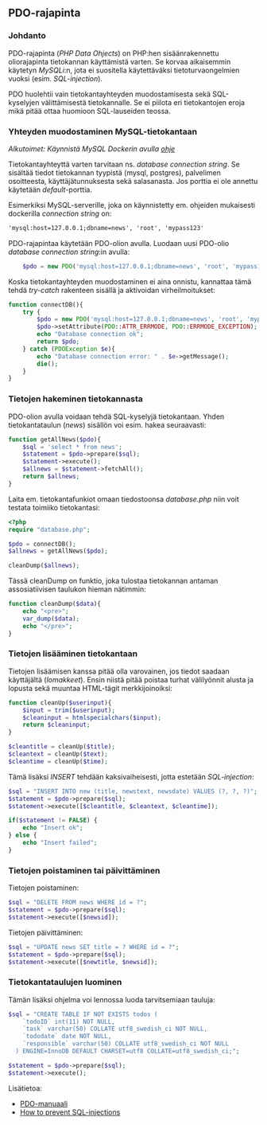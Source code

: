 ## PDO-rajapinta

### Johdanto

PDO-rajapinta (*PHP Data Ohjects*) on PHP:hen sisäänrakennettu oliorajapinta tietokannan käyttämistä varten. Se korvaa aikaisemmin käytetyn *MySQLi*:n, jota ei suositella käytettäväksi tietoturvaongelmien vuoksi (esim. *SQL-injection*).

PDO huolehtii vain tietokantayhteyden muodostamisesta sekä SQL-kyselyjen välittämisestä tietokannalle. Se ei piilota eri tietokantojen eroja mikä pitää ottaa huomioon SQL-lauseiden teossa.

### Yhteyden muodostaminen MySQL-tietokantaan

*Alkutoimet: Käynnistä MySQL Dockerin avulla [ohje](../docker/index.html)*

Tietokantayhteyttä varten tarvitaan ns. *database connection string*. Se sisältää tiedot tietokannan tyypistä (mysql, postgres), palvelimen osoitteesta, käyttäjätunnuksesta sekä salasanasta. Jos porttia ei ole annettu käytetään *default*-porttia.

Esimerkiksi MySQL-serverille, joka on käynnistetty em. ohjeiden mukaisesti dockerilla *connection string* on:

```cmd
'mysql:host=127.0.0.1;dbname=news', 'root', 'mypass123'
```

PDO-rajapintaa käytetään PDO-olion avulla. Luodaan uusi PDO-olio *database connection string*:in avulla:

```php
    $pdo = new PDO('mysql:host=127.0.0.1;dbname=news', 'root', 'mypass123');
```

Koska tietokantayhteyden muodostaminen ei aina onnistu, kannattaa tämä tehdä *try-catch* rakenteen sisällä ja aktivoidan virheilmoitukset:

```php
function connectDB(){
    try {
        $pdo = new PDO('mysql:host=127.0.0.1;dbname=news', 'root', 'mypass123');
        $pdo->setAttribute(PDO::ATTR_ERRMODE, PDO::ERRMODE_EXCEPTION);
        echo "Database connection ok";
        return $pdo;
    } catch (PDOException $e){
        echo "Database connection error: " . $e->getMessage();
        die();
    }
}
```

### Tietojen hakeminen tietokannasta

PDO-olion avulla voidaan tehdä SQL-kyselyjä tietokantaan. Yhden tietokantataulun (*news*) sisällön voi esim. hakea seuraavasti:

```php
function getAllNews($pdo){
    $sql = 'select * from news';
    $statement = $pdo->prepare($sql);
    $statement->execute();
    $allnews = $statement->fetchAll();
    return $allnews;
}
```

Laita em. tietokantafunkiot omaan tiedostoonsa *database.php* niin voit testata toimiiko tietokantasi:

```php
<?php
require "database.php";

$pdo = connectDB();
$allnews = getAllNews($pdo);

cleanDump($allnews);
```

Tässä cleanDump on funktio, joka tulostaa tietokannan antaman assosiatiivisen taulukon hieman nätimmin:

```php
function cleanDump($data){
    echo "<pre>";
    var_dump($data);
    echo "</pre>";
}
```

### Tietojen lisääminen tietokantaan

Tietojen lisäämisen kanssa pitää olla varovainen, jos tiedot saadaan käyttäjältä (*lomakkeet*). Ensin niistä pitää poistaa turhat välilyönnit alusta ja lopusta sekä muuntaa HTML-tägit merkkijoinoiksi:

```php
function cleanUp($userinput){
    $input = trim($userinput);
    $cleaninput = htmlspecialchars($input);
    return $cleaninput;
}

$cleantitle = cleanUp($title);
$cleantext = cleanUp($text);
$cleantime = cleanUp($time);
```

Tämä lisäksi *INSERT* tehdään kaksivaiheisesti, jotta estetään *SQL-injection*:

```php
$sql = "INSERT INTO new (title, newstext, newsdate) VALUES (?, ?, ?)";
$statement = $pdo->prepare($sql);
$statement->execute([$cleantitle, $cleantext, $cleantime]);

if($statement != FALSE) {
    echo "Insert ok";
} else {
    echo "Insert failed";
}
```

### Tietojen poistaminen tai päivittäminen

Tietojen poistaminen:

```php
$sql = "DELETE FROM news WHERE id = ?";
$statement = $pdo->prepare($sql);
$statement->execute([$newsid]);
```

Tietojen päivittäminen:

```php
$sql = "UPDATE news SET title = ? WHERE id = ?";
$statement = $pdo->prepare($sql);
$statement->execute([$newtitle, $newsid]);
```

### Tietokantataulujen luominen

Tämän lisäksi ohjelma voi lennossa luoda tarvitsemiaan tauluja:

```php
$sql = "CREATE TABLE IF NOT EXISTS todos (
    `todoID` int(11) NOT NULL,
    `task` varchar(50) COLLATE utf8_swedish_ci NOT NULL,
    `tododate` date NOT NULL,
    `responsible` varchar(50) COLLATE utf8_swedish_ci NOT NULL
  ) ENGINE=InnoDB DEFAULT CHARSET=utf8 COLLATE=utf8_swedish_ci;";

$statement = $pdo->prepare($sql);
$statement->execute();
```

Lisätietoa:

- [PDO-manuaali](https://www.php.net/manual/en/book.pdo.php)
- [How to prevent SQL-injections](https://websitebeaver.com/php-pdo-prepared-statements-to-prevent-sql-injection)
